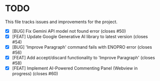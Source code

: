 # TODO

This file tracks issues and improvements for the project.

- [x] [BUG] Fix Gemini API model not found error (closes #50)
- [x] [FEAT] Update Google Generative AI library to latest version (closes #54)
- [x] [BUG] 'Improve Paragraph' command fails with ENOPRO error (closes #56)
- [x] [FEAT] Add accept/discard functionality to 'Improve Paragraph' (closes #58)
- [x] [FEAT] Implement AI-Powered Commenting Panel (Webview in progress) (closes #60)
